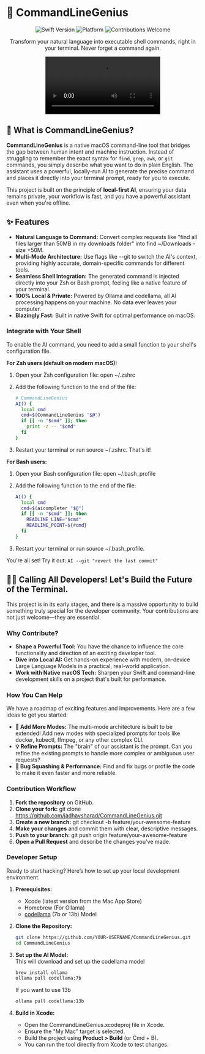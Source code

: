 # **🧠 CommandLineGenius**

<p align="center"\>  
<img alt="Swift Version" src="https://img.shields.io/badge/Swift-5.7%2B-orange"/\>  
<img alt="Platform" src="https://img.shields.io/badge/Platform-macOS-lightgrey"/\>  
<img alt="Contributions Welcome" src="https://img.shields.io/badge/Contributions-Welcome-brightgreen.svg"/\>  
</p\>  
<p align="center"\>  
<strong\>Transform your natural language into executable shell commands, right in your terminal. Never forget a command again.</strong\>  
</p\>  
<p align="center"\>  

<video src="https://github.com/user-attachments/assets/f5aa4b31-a5c5-4632-ab3c-41c7ec028349" />

<video src="https://github.com/user-attachments/assets/7b8e6978-38b6-4ff4-9f58-820eff31c327" />



## **🤔 What is CommandLineGenius?**

**CommandLineGenius** is a native macOS command-line tool that bridges the gap between human intent and machine instruction. Instead of struggling to remember the exact syntax for ```find```, ```grep```, ```awk```, or ```git``` commands, you simply describe what you want to do in plain English. The assistant uses a powerful, locally-run AI to generate the precise command and places it directly into your terminal prompt, ready for you to execute.

This project is built on the principle of **local-first AI**, ensuring your data remains private, your workflow is fast, and you have a powerful assistant even when you're offline.

## **✨ Features**

* **Natural Language to Command:** Convert complex requests like "find all files larger than 50MB in my downloads folder" into find \~/Downloads \-size \+50M.  
* **Multi-Mode Architecture:** Use flags like \--git to switch the AI's context, providing highly accurate, domain-specific commands for different tools.  
* **Seamless Shell Integration:** The generated command is injected directly into your Zsh or Bash prompt, feeling like a native feature of your terminal.  
* **100% Local & Private:** Powered by Ollama and codellama, all AI processing happens on your machine. No data ever leaves your computer.  
* **Blazingly Fast:** Built in native Swift for optimal performance on macOS.

### **Integrate with Your Shell**

To enable the AI command, you need to add a small function to your shell's configuration file.

**For Zsh users (default on modern macOS):**

1. Open your Zsh configuration file: open \~/.zshrc  
2. Add the following function to the end of the file:  
   ```zsh
   # CommandLineGenius  
   AI() {  
     local cmd  
     cmd=$(CommandLineGenius "$@")  
     if [[ -n "$cmd" ]]; then  
       print -z -- "$cmd"  
     fi  
   }
   ```

3. Restart your terminal or run source \~/.zshrc. That's it\!

**For Bash users:**

1. Open your Bash configuration file: open \~/.bash\_profile  
2. Add the following function to the end of the file:  
   ```bash
   AI() {
     local cmd
     cmd=$(aicompleter "$@")
     if [[ -n "$cmd" ]]; then
       READLINE_LINE="$cmd"
       READLINE_POINT=${#cmd}
     fi
   }
   ```

3. Restart your terminal or run source \~/.bash\_profile.

You're all set\! Try it out: ``` AI --git "revert the last commit" ```

## **👨‍💻 Calling All Developers\! Let's Build the Future of the Terminal.**

This project is in its early stages, and there is a massive opportunity to build something truly special for the developer community. Your contributions are not just welcome—they are essential.

### **Why Contribute?**

* **Shape a Powerful Tool:** You have the chance to influence the core functionality and direction of an exciting developer tool.  
* **Dive into Local AI:** Get hands-on experience with modern, on-device Large Language Models in a practical, real-world application.  
* **Work with Native macOS Tech:** Sharpen your Swift and command-line development skills on a project that's built for performance.

### **How You Can Help**

We have a roadmap of exciting features and improvements. Here are a few ideas to get you started:

* **🧠 Add More Modes:** The multi-mode architecture is built to be extended\! Add new modes with specialized prompts for tools like docker, kubectl, ffmpeg, or any other complex CLI.    
* **💡 Refine Prompts:** The "brain" of our assistant is the prompt. Can you refine the existing prompts to handle more complex or ambiguous user requests?  
* **🐞 Bug Squashing & Performance:** Find and fix bugs or profile the code to make it even faster and more reliable.

### **Contribution Workflow**

1. **Fork the repository** on GitHub.  
2. **Clone your fork:** git clone https://github.com/jadhavsharad/CommandLineGenius.git  
3. **Create a new branch:** git checkout \-b feature/your-awesome-feature  
4. **Make your changes** and commit them with clear, descriptive messages.  
5. **Push to your branch:** git push origin feature/your-awesome-feature  
6. **Open a Pull Request** and describe the changes you've made.

### **Developer Setup**

Ready to start hacking? Here’s how to set up your local development environment.

1. **Prerequisites:**  
   * Xcode (latest version from the Mac App Store)
   * Homebrew (For Ollama)
   * [codellama](https://ollama.com/)  (7b or 13b) Model
2. **Clone the Repository:**  
   ```zsh
   git clone https://github.com/YOUR-USERNAME/CommandLineGenius.git
   cd CommandLineGenius
   ```

3. **Set up the AI Model:**  
   This will download and set up the codellama model
   ```zsh
   brew install ollama
   ollama pull codellama:7b
   ```
   If you want to use 13b
   ```zsh
   ollama pull codellama:13b
   ```

5. **Build in Xcode:**  
   * Open the CommandLineGenius.xcodeproj file in Xcode.  
   * Ensure the "My Mac" target is selected.  
   * Build the project using **Product \> Build** (or Cmd \+ B).  
   * You can run the tool directly from Xcode to test changes.
